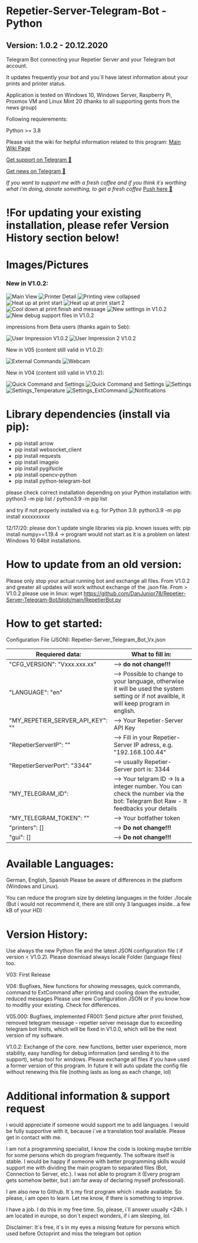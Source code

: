 # Repetier-Server-Telegram-Bot - Python
## Version: 1.0.2 - 20.12.2020
Telegram Bot connecting your Repetier Server and your Telegram bot account.

It updates frequently your bot and you´ll have latest information about your prints and printer status.

Application is tested on Windows 10, Windows Server, Raspberry Pi, Proxmox VM and Linux Mint 20 (thanks to all supporting gents from the news group)

Following requierements:

Python >= 3.8 

Please visit the wiki for helpful information related to this program: [Main Wiki Page](https://github.com/DanJunior78/Repetier-Server-Telegram-Bot/wiki)

[Get support on Telegram :face_with_head_bandage:](https://t.me/Repetier_S_Telegram_Bot_Support)

[Get news on Telegram :newspaper:](https://t.me/Repetier_Server_Telegram)

_If you want to support me with a fresh coffee and if you think it´s worthing what i'm doing, donate something, to get a fresh coffee_
[Push here :love_letter:](https://paypal.me/DanielGlock78)

# !For updating your existing installation, please refer Version History section below!
# Images/Pictures

### New in V1.0.2:

![Main View](/00_Pictures/main_view_v1_0.JPG)
![Printer Detail](/00_Pictures/main_detail_view_v1_0.JPG)
![Printing view collapsed](/00_Pictures/printing_v1_0.JPG)
![Heat up at print start](/00_Pictures/heat_up_v1_0.JPG)
![Heat up at print start 2](/00_Pictures/heat_up2_v1_0.JPG)
![Cool down at print finish and message](/00_Pictures/cool_down_messages_V1_0.JPG)
![New settings in V1.0.2](/00_Pictures/settings_v1_0.JPG)
![New debug support files in V1.0.2](/00_Pictures/Debug_Support.JPG)

impressions from Beta users (thanks again to Seb):

![User Impression V1.0.2](/00_Pictures/main_view_v1_0_by_Seb.JPG)
![User Impression 2 V1.0.2](/00_Pictures/main_view_v1_0_by_Seb2.JPG)


New in V05 (content still valid in V1.0.2):

![External Commands](/00_Pictures/ExtCommands.JPG)
![Webcam](/00_Pictures/Webcam_Items.JPG)

New in V04 (content still valid in V1.0.2):

![Quick Command and Settings](/00_Pictures/QuickCommandsAndSettings_V04.JPG)
![Quick Command and Settings](/00_Pictures/QuickCommands_V04.JPG)
![Settings](/00_Pictures/Settings_V04.JPG)
![Settings_Temperature](/00_Pictures/Settings3_V04.JPG)
![Settings_ExtCommand](/00_Pictures/Settings2_V04.JPG)
![Notifications](/00_Pictures/Notifications_V04.JPG)

# Library dependencies (install via pip):

- pip install arrow
- pip install websocket_client
- pip install requests
- pip install imageio
- pip install pygifsicle
- pip install opencv-python
- pip install python-telegram-bot

please check correct installation depending on your Python installation with: python3 -m pip list / python3.9 -m pip list

and try if not properly installed via e.g. for Python 3.9: python3.9 -m pip install xxxxxxxxxx

12/17/20: please don´t update single libraries via pip. known issues with: pip install numpy==1.19.4 -> program would not start as it is a problem on latest Windows 10 64bit installations.

# How to update from an old version:

Please only stop your actual running bot and exchange all files. From V1.0.2 and greater all updates will work without exchange of the .json file.
From > V1.0.2 please use in linux: wget https://github.com/DanJunior78/Repetier-Server-Telegram-Bot/blob/main/RepetierBot.py

# How to get started:

Configuration File (JSON): Repetier-Server_Telegram_Bot_Vx.json

Requiered data:| What to fill in:
---------------|-----------------
"CFG_VERSION": "Vxxx.xxx.xx"| --> **do not change!!!**
"LANGUAGE": "en"| --> Possible to change to your language, otherwise it will be used the system setting or if not availble, it will keep program in english.
"MY_REPETIER_SERVER_API_KEY": ""| --> Your Repetier-Server API Key
"RepetierServerIP": ""| --> Fill in your Repetier-Server IP adress, e.g. "192.168.100.44"
"RepetierServerPort": "3344"| --> usually Repetier-Server port is: 3344 
"MY_TELEGRAM_ID": | -->  Your telgram ID -> Is a integer number. You can check the number via the bot: Telegram Bot Raw - It feedbacks your details
"MY_TELEGRAM_TOKEN": ""| --> Your botfather token 
"printers": [] | --> **Do not change!!!**
"gui": [] | --> **Do not change!!!**

# Available Languages:

German, English, Spanish
Please be aware of differences in the platform (Windows and Linux).

You can reduce the program size by deleting languages in the folder ./locale (But i would not recommend it, there are still only 3 languages inside...a few kB of your HD)

# Version History:
Use always the new Python file and the latest JSON configuration file ( if version < V1.0.2). Please download always locale Folder (language files) too. 

V03: First Release

V04: Bugfixes, New functions for showing messages, quick commands, command to ExtCommand after printing and cooling down the extruder, reduced messages
  Please use new Configuration JSON or if you know how to modifiy your existing. Check for differences.
  
V05.000: Bugfixes, implemented FR001: Send picture after print finished, removed telegram message - repetier server message due to exceeding telegram bot limits, which will be fixed in V1.0.0, which will be the next version of my software.

V1.0.2:
Exchange of the core. new functions, better user experience, more stability, easy handling for debug information (and sending it to the support), setup tool for windows.
Please exchange all files if you have used a former version of this program. In future it will auto update the config file without renewing this file (nothing lasts as long as each change, lol)

# Additional information & support request

i would appreciate if someone would support me to add languages. I would be fully supportive with it, because i´ve a translation tool available. 
Please get in contact with me.

I am not a programming specialist, I know the code is looking maybe terrible for some persons which do program frequently.
The software itself is stable. I would be happy if someone with better programming skills would support me with dividing the main program to separated files (Bot, Connection to Server, etc.). I was not able to program it (Every program gets somehow better, but i am far away of declaring myself professional). 

I am also new to Github. It´s my first program which i made available. So please, i am open to learn. Let me know, if there is something to improve.

I have a job. I do this in my free time. So, please, i´ll answer usually <24h. I am located in europe, so don´t expect wonders, if i am sleeping, lol.

Disclaimer: It´s free, it´s in my eyes a missing feature for persons which used before Octoprint and miss the telegram bot option
